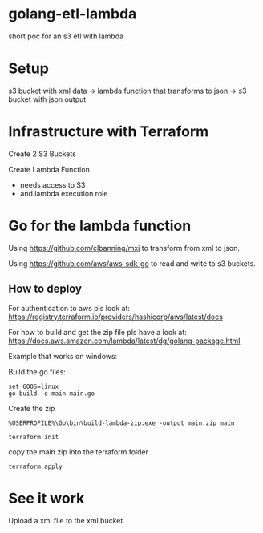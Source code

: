 # golang-etl-lambda
short poc for an s3 etl with lambda

# Setup
s3 bucket with xml data -> lambda function that transforms to json -> s3 bucket with json output

# Infrastructure with Terraform

Create 2 S3 Buckets

Create Lambda Function
* needs access to S3
* and lambda execution role

# Go for the lambda function

Using https://github.com/clbanning/mxj to transform from xml to json.

Using https://github.com/aws/aws-sdk-go to read and write to s3 buckets.

## How to deploy

For authentication to aws pls look at: https://registry.terraform.io/providers/hashicorp/aws/latest/docs

For how to build and get the zip file pls have a look at: https://docs.aws.amazon.com/lambda/latest/dg/golang-package.html

Example that works on windows:

Build the go files:

```
set GOOS=linux
go build -o main main.go
```

Create the zip
```
%USERPROFILE%\Go\bin\build-lambda-zip.exe -output main.zip main
```

```
terraform init
```
copy the main.zip into the terraform folder

```
terraform apply
```

# See it work

Upload a xml file to the xml bucket